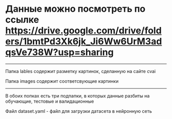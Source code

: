 # Данные можно посмотреть по ссылке https://drive.google.com/drive/folders/1bmtPd3Xk6jk_Ji6Ww6UrM3adqsVe738W?usp=sharing

--- 

Папка lables содержит разметку картинок, сделанную на сайте cvai

Папка images содержит соответсвующие картинки

---

В обоих попках есть три подпапки, в которых данные разбиты на обучающие, тестовые и валидационные

Файл dataset.yaml - файл для загрузки датасета в нейронную сеть
